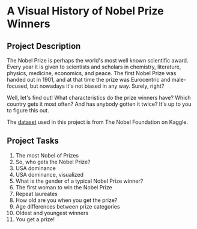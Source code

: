 # A Visual History of Nobel Prize Winners

## Project Description
The Nobel Prize is perhaps the world's most well known scientific award. Every year it is given to scientists and scholars in chemistry, literature, physics, medicine, economics, and peace. The first Nobel Prize was handed out in 1901, and at that time the prize was Eurocentric and male-focused, but nowadays it's not biased in any way. Surely, right?  

Well, let's find out! What characteristics do the prize winners have? Which country gets it most often? And has anybody gotten it twice? It's up to you to figure this out.  

The [dataset](https://www.kaggle.com/nobelfoundation/nobel-laureates) used in this project is from The Nobel Foundation on Kaggle.  

## Project Tasks
1. The most Nobel of Prizes
2. So, who gets the Nobel Prize?
3. USA dominance
4. USA dominance, visualized
5. What is the gender of a typical Nobel Prize winner?
6. The first woman to win the Nobel Prize
7. Repeat laureates
8. How old are you when you get the prize?
9. Age differences between prize categories
10. Oldest and youngest winners
11. You get a prize!